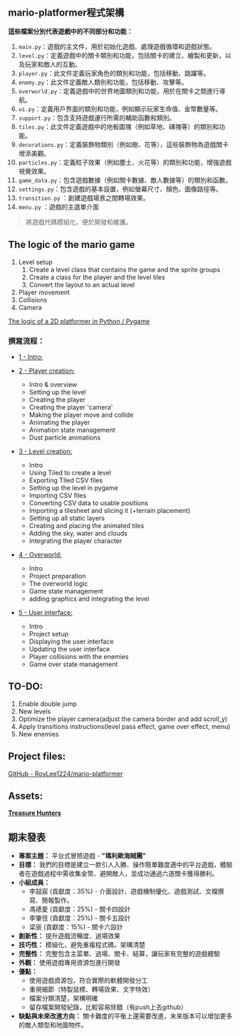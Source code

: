 ## mario-platformer程式架構

**這些檔案分別代表遊戲中的不同部分和功能：**

1. `main.py`：遊戲的主文件，用於初始化遊戲、處理遊戲循環和遊戲狀態。
2. `level.py`：定義遊戲中的關卡類別和功能，包括關卡的建立、繪製和更新，以及玩家和敵人的互動。
3. `player.py`：此文件定義玩家角色的類別和功能，包括移動、跳躍等。
4. `enemy.py`：此文件定義敵人類別和功能，包括移動、攻擊等。
5. `overworld.py`：定義遊戲中的世界地圖類別和功能，用於在關卡之間進行導航。
6. `ui.py`：定義用戶界面的類別和功能，例如顯示玩家生命值、金幣數量等。
7. `support.py`：包含支持遊戲運行所需的輔助函數和類別。
8. `tiles.py`：此文件定義遊戲中的地板圖塊（例如草地、磚塊等）的類別和功能。
9. `decorations.py`：定義裝飾物類別（例如樹、花等），這些裝飾物為遊戲關卡增添美觀。
10. `particles.py`：定義粒子效果（例如塵土、火花等）的類別和功能，增強遊戲視覺效果。
11. `game_data.py`：包含遊戲數據（例如關卡數據、敵人數據等）的類別和函數。
12. `settings.py`：包含遊戲的基本設置，例如螢幕尺寸、顏色、圖像路徑等。
13. `transition.py` ：創建遊戲場景之間轉場效果。
14. `menu.py` ：遊戲的主選單介面

> 將遊戲代碼模組化，便於開發和維護。
> 

## ****The logic of the mario game****

1. Level setup
    1. Create a level class that contains the game and the sprite groups
    2. Create a class for the player and the level tiles
    3. Convert the layout to an actual level
2. Player movement
3. Collisions
4. Camera

[The logic of a 2D platformer in Python / Pygame](https://youtu.be/Gmrf_3LbXu0)

### 撰寫流程：

- [1 - Intro:](https://youtu.be/KJpP85tnOKg)
    
    
- [2 - Player creation:](https://youtu.be/YWN8GcmJ-jA)
    - Intro & overview
    - Setting up the level
    - Creating the player
    - Creating the player 'camera'
    - Making the player move and collide
    - Animating the player
    - Animation state management
    - Dust particle animations
- [3 - Level creation:](https://youtu.be/wJMDh9QGRgs)
    - Intro
    - Using Tiled to create a level
    - Exporting TIled CSV files
    - Setting up the level in pygame
    - Importing CSV files
    - Converting CSV data to usable positions
    - Importing a tilesheet and slicing it (+terrain placement)
    - Setting up all static layers
    - Creating and placing the animated tiles
    - Adding the sky, water and clouds
    - Integrating the player character
- [4 - Overworld:](https://youtu.be/IUe2pdTWroc)
    - Intro
    - Project preparation
    - The overworld logic
    - Game state management
    - adding graphics and integrating the level
- [5 - User interface:](https://youtu.be/4jdJhUfMycQ)
    - Intro
    - Project setup
    - Displaying the user interface
    - Updating the user interface
    - Player collisions with the enemies
    - Game over state management

## TO-DO:

1. Enable double jump
2. New levels
3. Optimize the player camera(adjust the camera border and add scroll_y)
4. Apply transitions instructions(level pass effect, game over effect, menu)
5. New enemies

## Project files:

[GitHub - RoyLee1224/mario-platformer](https://github.com/RoyLee1224/mario-platformer)

## Assets:

****[Treasure Hunters](https://pixelfrog-assets.itch.io/treasure-hunters)****

## 期末發表

- **專案主題：** 平台式冒險遊戲 - **"瑪利歐海賊團"**
- **目標：** 我們的目標是建立一款引人入勝、操作簡單難度適中的平台遊戲，體驗者在遊戲過程中需收集金幣、避開敵人，並成功通過六道關卡獲得勝利。
- **小組成員：**
    - 李喆宸 (貢獻度：35%) - 介面設計、遊戲機制優化、遊戲測試、文檔撰寫、簡報製作。
    - 馮德愛 (貢獻度：25%) - 關卡四設計
    - 李肇恆 (貢獻度：25%) - 關卡五設計
    - 梁辰 (貢獻度：15%) - 關卡六設計
- **創新性：** 提升遊戲流暢度、過場效果
- **技巧性：** 模組化，避免重複程式碼，架構清楚
- **完整性：** 完整包含主菜單、過場、關卡、結算，讓玩家有完整的遊戲體驗
- **外觀：** 使用遊戲專用資源包進行開發
- **優點：**
    - 使用遊戲資源包，符合實際的軟體開發分工
    - 重視細節（特製鼠標、轉場效果、文字特效）
    - 檔案分類清楚，架構明確
    - 留存檔案開發紀錄，比較容易除錯（有push上去github）
- **缺點與未來改進方向：** 關卡難度的平衡上還需要改進，未來版本可以增加更多的敵人類型和地圖物件。
